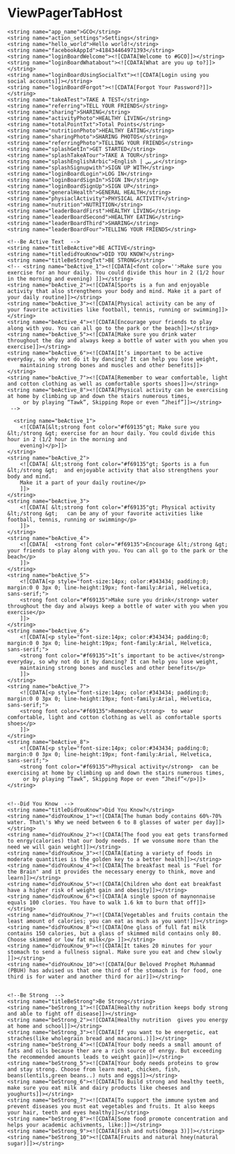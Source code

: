 # ViewPagerTabHost<?xml version="1.0" encoding="utf-8"?>
<resources>

    <string name="app_name">GCO</string>
    <string name="action_settings">Settings</string>
    <string name="hello_world">Hello world!</string>
    <string name="facebookAppId">418434464971393</string>
    <string name="loginBoardWelcome"><![CDATA[Welcome to #GCO]]></string>
    <string name="loginBoardWhatabout"><![CDATA[What are you up to?]]></string>
    <string name="loginBoardUsingSocialTxt"><![CDATA[Login using you social accounts]]></string>
    <string name="loginBoardForgot"><![CDATA[Forgot Your Password?]]></string>
    <string name="takeATest">TAKE A TEST</string>
    <string name="referring">TELL YOUR FRIENDS</string>
    <string name="sharing">SHARING</string>
    <string name="activityPhoto">HEALTHY LIVING</string>
    <string name="totalPointTxt">Total Points</string>
    <string name="nutritionPhoto">HEALTHY EATING</string>
    <string name="sharingPhoto">SHARING PHOTOS</string>
    <string name="referringPhoto">TELLING YOUR FRIENDS</string>
    <string name="splashGetIn">GET STARTED</string>
    <string name="splashTakeATour">TAKE A TOUR</string>
    <string name="splashEnglishArbic">English | عربي</string>
    <string name="splashSignupwith">SIGN UP WITH</string>
    <string name="loginBoardLogin">LOG IN</string>
    <string name="loginBoardSignIn">SIGN IN</string>
    <string name="loginBoardSignUp">SIGN UP</string>
    <string name="generalHealth">GENERAL HEALTH</string>
    <string name="physiaclActivity">PHYSICAL ACTIVITY</string>
    <string name="nutrition">NUTRITION</string>
    <string name="leaderBoardFirst">HEALTHY LIVING</string>
    <string name="leaderBoardSecond">HEALTHY EATING</string>
    <string name="leaderBoardThird">SHARING</string>
    <string name="leaderBoardFour">TELLING YOUR FRIENDS</string>
    
  <!--   <string name="titlTemp"><![CDATA[<p style="font-size:14px; font-color:#343434; padding:0; margin:0 0 15px 0; line-height:19px; font-family:Arial, Helvetica, sans-serif;">
        <strong><font color="#f69135">Make sure you</font></strong> exercise for an hour daily. You could divide this hour in 2 (1/2 hour in the morning and 
        evening)</p>]]></string> -->
    
    <!--Be Active Text  -->
    <string name="titleBeActive">BE ACTIVE</string>
    <string name="titledidYouKnow">DID YOU KNOW?</string>
    <string name="titleBeStrongTxt">BE STRONG</string>
    <!-- <string name="beActive_1"><![CDATA[<font color=''>Make sure you exercise for an hour daily. You could divide this hour in 2 (1/2 hour in the morning and evening) ]]></string>
	<string name="beActive_2"><![CDATA[Sports is a fun and enjoyable activity that also strengthens your body and mind. Make it a part of your daily routine]]></string>
	<string name="beActive_3"><![CDATA[Physical activity can be any of your favorite activities like football, tennis, running or swimming]]></string>
	<string name="beActive_4"><![CDATA[Encourage your friends to play along with you. You can all go to the park or the beach]]></string>
	<string name="beActive_5"><![CDATA[Make sure you drink water throughout the day and always keep a bottle of water with you when you exercise]]></string>
	<string name="beActive_6"><![CDATA[It’s important to be active everyday, so why not do it by dancing? It can help you lose weight, 
        maintaining strong bones and muscles and other benefits]]></string>
	<string name="beActive_7"><![CDATA[Remember to wear comfortable, light and cotton clothing as well as comfortable sports shoes]]></string>
	<string name="beActive_8"><![CDATA[Physical activity can be exercising at home by climbing up and down the stairs numerous times,
         or by playing “Tawk”, Skipping Rope or even “Jheif”]]></string>
	 -->
	 
	  <string name="beActive_1">
		<![CDATA[&lt;strong font color="#f69135"gt; Make sure you &lt;/strong &gt; exercise for an hour daily. You could divide this hour in 2 (1/2 hour in the morning and 
        evening)</p>]]>
    </string>
    <string name="beActive_2">
		<![CDATA[ &lt;strong font color="#f69135"gt; Sports is a fun &lt;/strong &gt;  and enjoyable activity that also strengthens your body and mind. 
        Make it a part of your daily routine</p>
        ]]>
    </string>
    <string name="beActive_3">
		<![CDATA[ &lt;strong font color="#f69135"gt; Physical activity &lt;/strong &gt;   can be any of your favorite activities like football, tennis, running or swimming</p>
		]]>
    </string>
    <string name="beActive_4">
		<![CDATA[  <strong font color="#f69135">Encourage &lt;/strong &gt;  your friends to play along with you. You can all go to the park or the beach</p>
        ]]>
    </string>
    <string name="beActive_5">
		<![CDATA[<p style="font-size:14px; color:#343434; padding:0; margin:0 0 3px 0; line-height:19px; font-family:Arial, Helvetica, sans-serif;">
        <strong font color="#f69135">Make sure you drink</strong> water throughout the day and always keep a bottle of water with you when you exercise</p>
		]]>
    </string>
    <string name="beActive_6">
		<![CDATA[<p style="font-size:14px; color:#343434; padding:0; margin:0 0 3px 0; line-height:19px; font-family:Arial, Helvetica, sans-serif;">
        <strong font color="#f69135">It’s important to be active</strong> everyday, so why not do it by dancing? It can help you lose weight, 
        maintaining strong bones and muscles and other benefits</p>
		]]>
    </string>
    <string name="beActive_7">
		<![CDATA[<p style="font-size:14px; color:#343434; padding:0; margin:0 0 3px 0; line-height:19px; font-family:Arial, Helvetica, sans-serif;">
        <strong font color="#f69135">Remember</strong>  to wear comfortable, light and cotton clothing as well as comfortable sports shoes</p>
        ]]>
    </string>
    <string name="beActive_8">
		<![CDATA[<p style="font-size:14px; color:#343434; padding:0; margin:0 0 3px 0; line-height:19px; font-family:Arial, Helvetica, sans-serif;">
        <strong font color="#f69135">Physical activity</strong>  can be exercising at home by climbing up and down the stairs numerous times,
         or by playing “Tawk”, Skipping Rope or even “Jheif”</p>]]>
    </string>
	 
	
	<!--Did You Know  -->
    <string name="titleDidYouKnow">Did You Know?</string>
    <string name="didYouKnow_1"><![CDATA[The human body contains 60%-70% water. That\'s Why we need between 6 to 8 glasses of water per day]]></string>
    <string name="didYouKnow_2"><![CDATA[The food you eat gets transformed to enrgy(calories) that our body needs. If we vonsume more than the need we will gain weight]]></string>
    <string name="didYouKnow_3"><![CDATA[Eating a variety of foods in moderate quantities is the golden key to a better health]]></string>
    <string name="didYouKnow_4"><![CDATA[The breakfast meal is "Fuel for the Brain" and it provides the necessary energy to think, move and learn]]></string>
    <string name="didYouKnow_5"><![CDATA[Children who dont eat breakfast have a higher risk of weight gain and obesity]]></string>
    <string name="didYouKnow_6"><![CDATA[A single spoon of maynonnaise equals 100 clories. You have to walk 1.6 km to burn that off]]></string>
    <string name="didYouKnow_7"><![CDATA[Vegetables and fruits contain the least amount of calories; you can eat as much as you want!]]></string>
    <string name="didYouKnow_8"><![CDATA[One glass of full fat milk contains 150 calories, but a glass of skimmed mild contains only 80. Choose skimmed or low fat milk</p> ]]></string>
    <string name="didYouKnow_9"><![CDATA[It takes 20 minutes for your stomach to send a fullness signal. Make sure you eat and chew slowly ]]></string>
    <string name="didYouKnow_10"><![CDATA[Our Beloved Prophet Muhammad (PBUH) has advised us that one third of the stomach is for food, one third is for water and another third for air]]></string>
    
    
    <!--Be Strong  -->
    <string name="titleBeStrong">Be Strong</string>
    <string name="beStrong_1"><![CDATA[Healthy nutrition keeps body strong and able to fight off disease]]></string>
    <string name="beStrong_2"><![CDATA[Healthy nutrition  gives you energy at home and school]]></string>
    <string name="beStrong_3"><![CDATA[If you want to be energetic, eat straches(like wholegrain bread and macaroni.)]]></string>
    <string name="beStrong_4"><![CDATA[Your body needs a small amount of fats and oils because ther are a rich source of enrgy. But exceeding the recommended amounts leads to weight gain]]></string>
    <string name="beStrong_5"><![CDATA[Your body needs proteins to grow and stay strong. Choose from learn meat, chicken, fish, beans(lentils,green beans..) nuts and eggs]]></string>
    <string name="beStrong_6"><![CDATA[To Build strong and healthy teeth, make sure you eat milk and dairy products like cheeses and youghurts]]></string>
    <string name="beStrong_7"><![CDATA[To support the immune system and prevent diseases you must eat vegetables and fruits. It also keeps your hair, teeth and eyes healthy]]></string>
    <string name="beStrong_8"><![CDATA[Some food promote concentration and helps your academic achivments, like:]]></string>
    <string name="beStrong_9"><![CDATA[Fish and nuts(Omega 3)]]></string>
    <string name="beStrong_10"><![CDATA[Fruits and natural hney(natural sugar)]]></string>
	
    
</resources>
